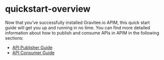 # quickstart-overview

Now that you’ve successfully installed Gravitee.io APIM, this quick start guide will get you up and running in no time. You can find more detailed information about how to publish and consume APIs in APIM in the following sections:

* [API Publisher Guide](../../quickstart/api-publisher/api-publisher-api.md)
* [API Consumer Guide](../../quickstart/api-consumer/api-consumer-ui.md)

